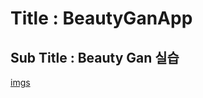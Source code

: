 # Title : BeautyGanApp
## Sub Title : Beauty Gan 실습

[imgs](https://drive.google.com/drive/folders/1UsTUeA1tCIKOWathD_ruwrIFA055j4cv)
